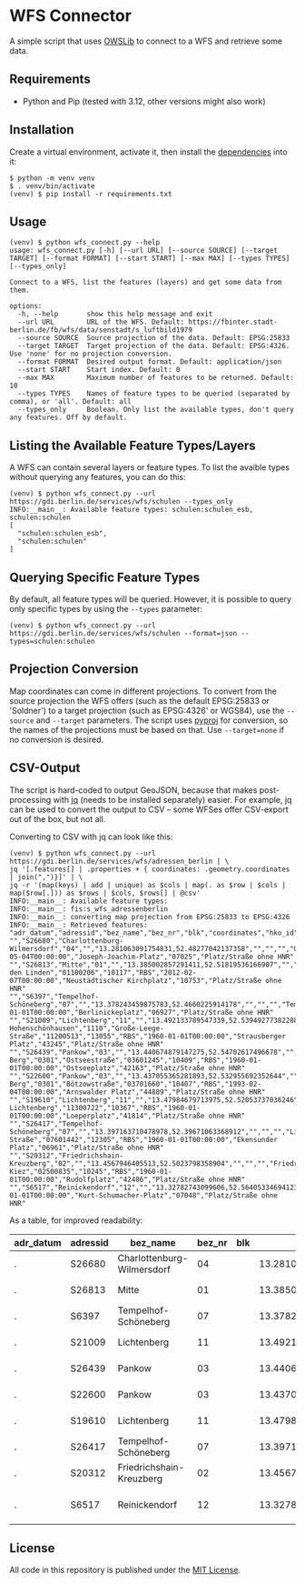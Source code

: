 # WFS Connector

A simple script that uses [OWSLib](https://owslib.readthedocs.io/en/latest/) to connect to a WFS and retrieve some data.

## Requirements

- Python and Pip (tested with 3.12, other versions might also work)

## Installation

Create a virtual environment, activate it, then install the [dependencies](requirements.txt) into it:

```
$ python -m venv venv
$ . venv/bin/activate
(venv) $ pip install -r requirements.txt
```

## Usage

```
(venv) $ python wfs_connect.py --help 
usage: wfs_connect.py [-h] [--url URL] [--source SOURCE] [--target TARGET] [--format FORMAT] [--start START] [--max MAX] [--types TYPES] [--types_only]

Connect to a WFS, list the features (layers) and get some data from them.

options:
  -h, --help       show this help message and exit
  --url URL        URL of the WFS. Default: https://fbinter.stadt-berlin.de/fb/wfs/data/senstadt/s_luftbild1979
  --source SOURCE  Source projection of the data. Default: EPSG:25833
  --target TARGET  Target projection of the data. Default: EPSG:4326. Use 'none' for no projection conversion.
  --format FORMAT  Desired output format. Default: application/json
  --start START    Start index. Default: 0
  --max MAX        Maximum number of features to be returned. Default: 10
  --types TYPES    Names of feature types to be queried (separated by comma), or 'all'. Default: all
  --types_only     Boolean. Only list the available types, don't query any features. Off by default.
```

## Listing the Available Feature Types/Layers

A WFS can contain several layers or feature types.
To list the avaible types without querying any features, you can do this:

```
(venv) $ python wfs_connect.py --url https://gdi.berlin.de/services/wfs/schulen --types_only
INFO:__main__: Available feature types: schulen:schulen_esb, schulen:schulen
[
  "schulen:schulen_esb",
  "schulen:schulen"
]
```

## Querying Specific Feature Types

By default, all feature types will be queried.
However, it is possible to query only specific types by using the `--types` parameter:

```
(venv) $ python wfs_connect.py --url https://gdi.berlin.de/services/wfs/schulen --format=json --types=schulen:schulen 
```

## Projection Conversion

Map coordinates can come in different projections.
To convert from the source projection the WFS offers (such as the default EPSG:25833 or 'Soldner') to a target projection (such as EPSG:4326' or WGS84), use the `--source` and `--target` parameters.
The script uses [pyproj](https://github.com/pyproj4/pyproj) for conversion, so the names of the projections must be based on that.
Use `--target=none` if no conversion is desired.

## CSV-Output

The script is hard-coded to output GeoJSON, because that makes post-processing with [jq](https://jqlang.github.io/jq/) (needs to be installed separately) easier.
For example, jq can be used to convert the output to CSV – some WFSes offer CSV-export out of the box, but not all.

Converting to CSV with jq can look like this:

```
(venv) $ python wfs_connect.py --url https://gdi.berlin.de/services/wfs/adressen_berlin | \
jq '[.features[] | .properties + { coordinates: .geometry.coordinates | join(",")}]' | \
jq -r '(map(keys) | add | unique) as $cols | map(. as $row | $cols | map($row[.])) as $rows | $cols, $rows[] | @csv'
INFO:__main__: Available feature types:
INFO:__main__: fis:s_wfs_adressenberlin
INFO:__main__: converting map projection from EPSG:25833 to EPSG:4326
INFO:__main__: Retrieved features:
"adr_datum","adressid","bez_name","bez_nr","blk","coordinates","hko_id","hnr","hnr_zusatz","ort_name","ort_nr","plr_name","plr_nr","plz","qualitaet","str_datum","str_name","str_nr","typ"
"","S26680","Charlottenburg-Wilmersdorf","04","","13.281063091754831,52.48277042137358","","","","Grunewald","0404","Hagenplatz","04400728","14193","RBS","2011-05-04T00:00:00","Joseph-Joachim-Platz","07025","Platz/Straße ohne HNR"
"","S26813","Mitte","01","","13.385002857291411,52.51819536166907","","","","Mitte","0101","Unter den Linden","01100206","10117","RBS","2012-02-07T00:00:00","Neustädtischer Kirchplatz","10753","Platz/Straße ohne HNR"
"","S6397","Tempelhof-Schöneberg","07","","13.378243459875783,52.4660225914178","","","","Tempelhof","0703","Bosepark","07400824","12103","RBS","1960-01-01T00:00:00","Berlinickeplatz","06927","Platz/Straße ohne HNR"
"","S21009","Lichtenberg","11","","13.492133789547339,52.53949277382288","","","","Alt-Hohenschönhausen","1110","Große-Leege-Straße","11200513","13055","RBS","1960-01-01T00:00:00","Strausberger Platz","43245","Platz/Straße ohne HNR"
"","S26439","Pankow","03","","13.440674879147275,52.54702617496678","","","","Prenzlauer Berg","0301","Ostseestraße","03601245","10409","RBS","1960-01-01T00:00:00","Ostseeplatz","42163","Platz/Straße ohne HNR"
"","S22600","Pankow","03","","13.437055365281893,52.532955692352644","","","","Prenzlauer Berg","0301","Bötzowstraße","03701660","10407","RBS","1993-02-04T00:00:00","Arnswalder Platz","44889","Platz/Straße ohne HNR"
"","S19610","Lichtenberg","11","","13.47984679713975,52.52053737036246","","","","Lichtenberg","1103","Rathaus Lichtenberg","11300722","10367","RBS","1960-01-01T00:00:00","Loeperplatz","41814","Platz/Straße ohne HNR"
"","S26417","Tempelhof-Schöneberg","07","","13.397163710478978,52.39671063368912","","","","Lichtenrade","0706","Kettinger Straße","07601442","12305","RBS","1960-01-01T00:00:00","Ekensunder Platz","06961","Platz/Straße ohne HNR"
"","S20312","Friedrichshain-Kreuzberg","02","","13.4567946405513,52.5023798358904","","","","Friedrichshain","0201","Stralauer Kiez","02500835","10245","RBS","1960-01-01T00:00:00","Rudolfplatz","42486","Platz/Straße ohne HNR"
"","S6517","Reinickendorf","12","","13.32782743099606,52.56405334694123","","","","Reinickendorf","1201","Scharnweberstraße","12200309","13405","RBS","1960-01-01T00:00:00","Kurt-Schumacher-Platz","07048","Platz/Straße ohne HNR"
```

As a table, for improved readability:

adr_datum | adressid | bez_name | bez_nr | blk | coordinates | hko_id | hnr | hnr_zusatz | ort_name | ort_nr | plr_name | plr_nr | plz | qualitaet | str_datum | str_name | str_nr | typ
---- | ---- | ---- | ---- | ---- | ---- | ---- | ---- | ---- | ---- | ---- | ---- | ---- | ---- | ---- | ---- | ---- | ---- | ----
. | S26680 | Charlottenburg-Wilmersdorf | 04 |  | 13.281063091754831,52.48277042137358 |  |  |  | Grunewald | 0404 | Hagenplatz | 04400728 | 14193 | RBS | 2011-05-04T00:00:00 | Joseph-Joachim-Platz | 07025 | Platz/Straße ohne HNR
. | S26813 | Mitte | 01 |  | 13.385002857291411,52.51819536166907 |  |  |  | Mitte | 0101 | Unter den Linden | 01100206 | 10117 | RBS | 2012-02-07T00:00:00 | Neustädtischer Kirchplatz | 10753 | Platz/Straße ohne HNR
. | S6397 | Tempelhof-Schöneberg | 07 |  | 13.378243459875783,52.4660225914178 |  |  |  | Tempelhof | 0703 | Bosepark | 07400824 | 12103 | RBS | 1960-01-01T00:00:00 | Berlinickeplatz | 06927 | Platz/Straße ohne HNR
. | S21009 | Lichtenberg | 11 |  | 13.492133789547339,52.53949277382288 |  |  |  | Alt-Hohenschönhausen | 1110 | Große-Leege-Straße | 11200513 | 13055 | RBS | 1960-01-01T00:00:00 | Strausberger Platz | 43245 | Platz/Straße ohne HNR
. | S26439 | Pankow | 03 |  | 13.440674879147275,52.54702617496678 |  |  |  | Prenzlauer Berg | 0301 | Ostseestraße | 03601245 | 10409 | RBS | 1960-01-01T00:00:00 | Ostseeplatz | 42163 | Platz/Straße ohne HNR
. | S22600 | Pankow | 03 |  | 13.437055365281893,52.532955692352644 |  |  |  | Prenzlauer Berg | 0301 | Bötzowstraße | 03701660 | 10407 | RBS | 1993-02-04T00:00:00 | Arnswalder Platz | 44889 | Platz/Straße ohne HNR
. | S19610 | Lichtenberg | 11 |  | 13.47984679713975,52.52053737036246 |  |  |  | Lichtenberg | 1103 | Rathaus Lichtenberg | 11300722 | 10367 | RBS | 1960-01-01T00:00:00 | Loeperplatz | 41814 | Platz/Straße ohne HNR
. | S26417 | Tempelhof-Schöneberg | 07 |  | 13.397163710478978,52.39671063368912 |  |  |  | Lichtenrade | 0706 | Kettinger Straße | 07601442 | 12305 | RBS | 1960-01-01T00:00:00 | Ekensunder Platz | 06961 | Platz/Straße ohne HNR
. | S20312 | Friedrichshain-Kreuzberg | 02 |  | 13.4567946405513,52.5023798358904 |  |  |  | Friedrichshain | 0201 | Stralauer Kiez | 02500835 | 10245 | RBS | 1960-01-01T00:00:00 | Rudolfplatz | 42486 | Platz/Straße ohne HNR
. | S6517 | Reinickendorf | 12 |  | 13.32782743099606,52.56405334694123 |  |  |  | Reinickendorf | 1201 | Scharnweberstraße | 12200309 | 13405 | RBS | 1960-01-01T00:00:00 | Kurt-Schumacher-Platz | 07048 | Platz/Straße ohne HNR


## License

All code in this repository is published under the [MIT License](License).

